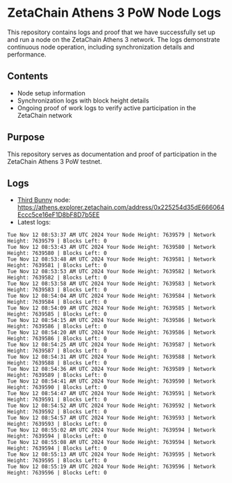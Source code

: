 # ZetaChain Athens 3 PoW Node Logs
This repository contains logs and proof that we have successfully set up and run a node on the ZetaChain Athens 3 network. The logs demonstrate continuous node operation, including synchronization details and performance.

## Contents
- Node setup information
- Synchronization logs with block height details
- Ongoing proof of work logs to verify active participation in the ZetaChain network

## Purpose
This repository serves as documentation and proof of participation in the ZetaChain Athens 3 PoW testnet.

## Logs

- [Third Bunny](https://thirdbunny.xyz/) node: https://athens.explorer.zetachain.com/address/0x225254d35dE666064Eccc5ce16eF1D8bF8D7b5EE
- Latest logs:
```
Tue Nov 12 08:53:37 AM UTC 2024 Your Node Height: 7639579 | Network Height: 7639579 | Blocks Left: 0
Tue Nov 12 08:53:43 AM UTC 2024 Your Node Height: 7639580 | Network Height: 7639580 | Blocks Left: 0
Tue Nov 12 08:53:48 AM UTC 2024 Your Node Height: 7639581 | Network Height: 7639581 | Blocks Left: 0
Tue Nov 12 08:53:53 AM UTC 2024 Your Node Height: 7639582 | Network Height: 7639582 | Blocks Left: 0
Tue Nov 12 08:53:58 AM UTC 2024 Your Node Height: 7639583 | Network Height: 7639583 | Blocks Left: 0
Tue Nov 12 08:54:04 AM UTC 2024 Your Node Height: 7639584 | Network Height: 7639584 | Blocks Left: 0
Tue Nov 12 08:54:09 AM UTC 2024 Your Node Height: 7639585 | Network Height: 7639585 | Blocks Left: 0
Tue Nov 12 08:54:15 AM UTC 2024 Your Node Height: 7639586 | Network Height: 7639586 | Blocks Left: 0
Tue Nov 12 08:54:20 AM UTC 2024 Your Node Height: 7639586 | Network Height: 7639586 | Blocks Left: 0
Tue Nov 12 08:54:25 AM UTC 2024 Your Node Height: 7639587 | Network Height: 7639587 | Blocks Left: 0
Tue Nov 12 08:54:31 AM UTC 2024 Your Node Height: 7639588 | Network Height: 7639588 | Blocks Left: 0
Tue Nov 12 08:54:36 AM UTC 2024 Your Node Height: 7639589 | Network Height: 7639589 | Blocks Left: 0
Tue Nov 12 08:54:41 AM UTC 2024 Your Node Height: 7639590 | Network Height: 7639590 | Blocks Left: 0
Tue Nov 12 08:54:47 AM UTC 2024 Your Node Height: 7639591 | Network Height: 7639591 | Blocks Left: 0
Tue Nov 12 08:54:52 AM UTC 2024 Your Node Height: 7639592 | Network Height: 7639592 | Blocks Left: 0
Tue Nov 12 08:54:57 AM UTC 2024 Your Node Height: 7639593 | Network Height: 7639593 | Blocks Left: 0
Tue Nov 12 08:55:02 AM UTC 2024 Your Node Height: 7639594 | Network Height: 7639594 | Blocks Left: 0
Tue Nov 12 08:55:08 AM UTC 2024 Your Node Height: 7639594 | Network Height: 7639594 | Blocks Left: 0
Tue Nov 12 08:55:13 AM UTC 2024 Your Node Height: 7639595 | Network Height: 7639595 | Blocks Left: 0
Tue Nov 12 08:55:19 AM UTC 2024 Your Node Height: 7639596 | Network Height: 7639596 | Blocks Left: 0
```
